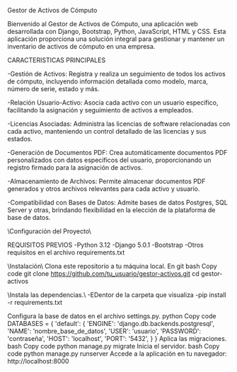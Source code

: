 Gestor de Activos de Cómputo

Bienvenido al Gestor de Activos de Cómputo, una aplicación web desarrollada con Django, Bootstrap, Python, JavaScript, HTML y CSS. Esta aplicación proporciona una solución integral para gestionar y mantener un inventario de activos de cómputo en una empresa.

CARACTERISTICAS PRINCIPALES

-Gestión de Activos: Registra y realiza un seguimiento de todos los activos de cómputo, incluyendo información detallada como modelo, marca, número de serie, estado y más.

-Relación Usuario-Activo: Asocia cada activo con un usuario específico, facilitando la asignación y seguimiento de activos a empleados.

-Licencias Asociadas: Administra las licencias de software relacionadas con cada activo, manteniendo un control detallado de las licencias y sus estados.

-Generación de Documentos PDF: Crea automáticamente documentos PDF personalizados con datos específicos del usuario, proporcionando un registro firmado para la asignación de activos.

-Almacenamiento de Archivos: Permite almacenar documentos PDF generados y otros archivos relevantes para cada activo y usuario.

-Compatibilidad con Bases de Datos: Admite bases de datos Postgres, SQL Server y otras, brindando flexibilidad en la elección de la plataforma de base de datos.

\\Configuración del Proyecto\\

REQUISITOS PREVIOS
-Python 3.12
-Django 5.0.1
-Bootstrap
-Otros requisitos en el archivo requirements.txt

\\Instalación\\
Clona este repositorio a tu máquina local.
En git bash
Copy code
git clone https://github.com/tu_usuario/gestor-activos.git
cd gestor-activos

\\Instala las dependencias.\\
-EDentor de la carpeta que visualiza 
-pip install -r requirements.txt



Configura la base de datos en el archivo settings.py.
python
Copy code
DATABASES = {
    'default': {
        'ENGINE': 'django.db.backends.postgresql',
        'NAME': 'nombre_base_de_datos',
        'USER': 'usuario',
        'PASSWORD': 'contraseña',
        'HOST': 'localhost',
        'PORT': '5432',
    }
}
Aplica las migraciones.
bash
Copy code
python manage.py migrate
Inicia el servidor.
bash
Copy code
python manage.py runserver
Accede a la aplicación en tu navegador: http://localhost:8000
